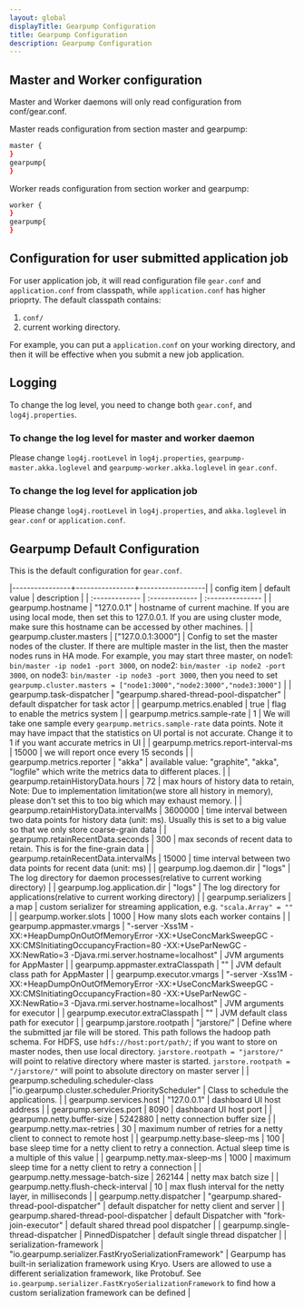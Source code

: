 ```yaml
---
layout: global
displayTitle: Gearpump Configuration
title: Gearpump Configuration
description: Gearpump Configuration
---
```


## Master and Worker configuration

Master and Worker daemons will only read configuration from conf/gear.conf. 

Master reads configuration from section master and gearpump:
 
```bash
master {
}
gearpump{
}
```

Worker reads configuration from section worker and gearpump: 

```bash
worker {
}
gearpump{
}
```

## Configuration for user submitted application job

For user application job, it will read configuration file `gear.conf` and `application.conf` from classpath, while `application.conf` has higher prioprty. 
The default classpath contains:

1. `conf/`
2. current working directory. 

For example, you can put a `application.conf` on your working directory, and then it will be effective when you submit a new job application.


## Logging

To change the log level, you need to change both `gear.conf`, and `log4j.properties`. 

### To change the log level for master and worker daemon

Please change `log4j.rootLevel` in `log4j.properties`, `gearpump-master.akka.loglevel` and `gearpump-worker.akka.loglevel` in `gear.conf`.

### To change the log level for application job

Please change `log4j.rootLevel` in `log4j.properties`, and `akka.loglevel` in `gear.conf` or `application.conf`.

## Gearpump Default Configuration

This is the default configuration for `gear.conf`.

|----------------+----------------+------------------|
| config item    | default value  | description      |
| :------------- | :------------- | :--------------- |
| gearpump.hostname | "127.0.0.1" | hostname of current machine. If you are using local mode, then set this to 127.0.0.1. If you are using cluster mode, make sure this hostname can be accessed by other machines. |
| gearpump.cluster.masters | ["127.0.0.1:3000"] | Config to set the master nodes of the cluster. If there are multiple master in the list, then the master nodes runs in HA mode. For example, you may start three master, on node1: `bin/master -ip node1 -port 3000`, on node2: `bin/master -ip node2 -port 3000`, on node3: `bin/master -ip node3 -port 3000`, then you need to set  `gearpump.cluster.masters = ["node1:3000","node2:3000","node3:3000"]` |
| gearpump.task-dispatcher | "gearpump.shared-thread-pool-dispatcher" | default dispatcher for task actor |
| gearpump.metrics.enabled | true | flag to enable the metrics system |
| gearpump.metrics.sample-rate | 1 | We will take one sample every `gearpump.metrics.sample-rate` data points. Note it may have impact that the statistics on UI portal is not accurate. Change it to 1 if you want accurate metrics in UI |
| gearpump.metrics.report-interval-ms | 15000 | we will report once every 15 seconds |
| gearpump.metrics.reporter  | "akka" | available value: "graphite", "akka", "logfile" which write the metrics data to different places. |
| gearpump.retainHistoryData.hours | 72 | max hours of history data to retain, Note: Due to implementation limitation(we store all history in memory), please don't set this to too big which may exhaust memory. |
| gearpump.retainHistoryData.intervalMs | 3600000 |  time interval between two data points for history data (unit: ms). Usually this is set to a big value so that we only store coarse-grain data |
| gearpump.retainRecentData.seconds | 300 | max seconds of recent data to retain. This is for the fine-grain data |
| gearpump.retainRecentData.intervalMs | 15000 | time interval between two data points for recent data (unit: ms) |
| gearpump.log.daemon.dir | "logs" | The log directory for daemon processes(relative to current working directory) |
| gearpump.log.application.dir | "logs" | The log directory for applications(relative to current working directory) |
| gearpump.serializers | a map | custom serializer for streaming application, e.g. `"scala.Array" = ""` |
| gearpump.worker.slots | 1000 | How many slots each worker contains |
| gearpump.appmaster.vmargs | "-server  -Xss1M -XX:+HeapDumpOnOutOfMemoryError -XX:+UseConcMarkSweepGC -XX:CMSInitiatingOccupancyFraction=80 -XX:+UseParNewGC -XX:NewRatio=3 -Djava.rmi.server.hostname=localhost" | JVM arguments for AppMaster |
| gearpump.appmaster.extraClasspath | "" | JVM default class path for AppMaster |
| gearpump.executor.vmargs | "-server -Xss1M -XX:+HeapDumpOnOutOfMemoryError -XX:+UseConcMarkSweepGC -XX:CMSInitiatingOccupancyFraction=80 -XX:+UseParNewGC -XX:NewRatio=3  -Djava.rmi.server.hostname=localhost" | JVM arguments for executor |
| gearpump.executor.extraClasspath | "" | JVM default class path for executor |
| gearpump.jarstore.rootpath | "jarstore/" |   Define where the submitted jar file will be stored. This path follows the hadoop path schema. For HDFS, use `hdfs://host:port/path/`; if you want to store on master nodes, then use local directory. `jarstore.rootpath = "jarstore/"` will point to relative directory where master is started. `jarstore.rootpath = "/jarstore/"` will point to absolute directory on master server |
| gearpump.scheduling.scheduler-class |"io.gearpump.cluster.scheduler.PriorityScheduler" | Class to schedule the applications. |
| gearpump.services.host | "127.0.0.1" | dashboard UI host address |
| gearpump.services.port | 8090 | dashboard UI host port |
| gearpump.netty.buffer-size | 5242880 | netty connection buffer size |
| gearpump.netty.max-retries | 30 | maximum number of retries for a netty client to connect to remote host |
| gearpump.netty.base-sleep-ms | 100 | base sleep time for a netty client to retry a connection. Actual sleep time is a multiple of this value |
| gearpump.netty.max-sleep-ms | 1000 | maximum sleep time for a netty client to retry a connection |
| gearpump.netty.message-batch-size | 262144 | netty max batch size |
| gearpump.netty.flush-check-interval | 10 | max flush interval for the netty layer, in milliseconds |
| gearpump.netty.dispatcher | "gearpump.shared-thread-pool-dispatcher" | default dispatcher for netty client and server |
| gearpump.shared-thread-pool-dispatcher | default Dispatcher with "fork-join-executor" | default shared thread pool dispatcher |
| gearpump.single-thread-dispatcher | PinnedDispatcher | default single thread dispatcher |
| serialization-framework | "io.gearpump.serializer.FastKryoSerializationFramework" | Gearpump has built-in serialization framework using Kryo. Users are allowed to use a different serialization framework, like Protobuf. See `io.gearpump.serializer.FastKryoSerializationFramework` to find how a custom serialization framework can be defined |
